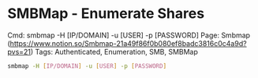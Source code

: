 # SMBMap - Enumerate Shares

Cmd: smbmap -H [IP/DOMAIN] -u [USER] -p [PASSWORD]
Page: Smbmap (https://www.notion.so/Smbmap-21a49f86f0b080ef8badc3816c0c4a9d?pvs=21) 
Tags: Authenticated, Enumeration, SMB, SMBMap

```bash
smbmap -H [IP/DOMAIN] -u [USER] -p [PASSWORD]
```